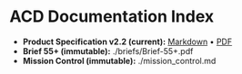 # ACD Documentation Index

- **Product Specification v2.2 (current):** [Markdown](./product_spec_v2.2.md) • [PDF](./ACD_Product_Spec_v2.2.pdf)
- **Brief 55+ (immutable):** ./briefs/Brief-55+.pdf
- **Mission Control (immutable):** ./mission_control.md
